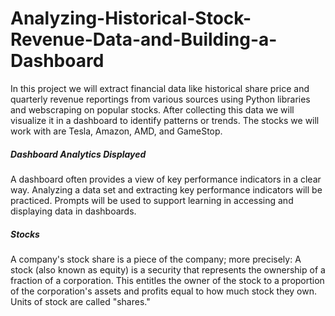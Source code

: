 # Analyzing-Historical-Stock-Revenue-Data-and-Building-a-Dashboard

In this project we will extract financial data like historical share price and quarterly revenue reportings from various sources using Python libraries and webscraping on popular stocks. After collecting this data we will visualize it in a dashboard to identify patterns or trends. The stocks we will work with are Tesla, Amazon, AMD, and GameStop.

##### Dashboard Analytics Displayed
A dashboard often provides a view of key performance indicators in a clear way. Analyzing a data set and extracting key performance indicators will be practiced. Prompts will be used to support learning in accessing and displaying data in dashboards.

##### Stocks
A company's stock share is a piece of the company; more precisely: A stock (also known as equity) is a security that represents the ownership of a fraction of a corporation. This entitles the owner of the stock to a proportion of the corporation's assets and profits equal to how much stock they own. Units of stock are called "shares."

